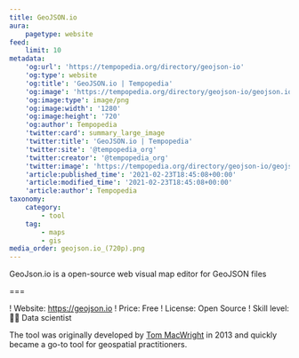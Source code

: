 ```yaml
---
title: GeoJSON.io
aura:
    pagetype: website
feed:
    limit: 10
metadata:
    'og:url': 'https://tempopedia.org/directory/geojson-io'
    'og:type': website
    'og:title': 'GeoJSON.io | Tempopedia'
    'og:image': 'https://tempopedia.org/directory/geojson-io/geojson.io_(720p).png'
    'og:image:type': image/png
    'og:image:width': '1280'
    'og:image:height': '720'
    'og:author': Tempopedia
    'twitter:card': summary_large_image
    'twitter:title': 'GeoJSON.io | Tempopedia'
    'twitter:site': '@tempopedia_org'
    'twitter:creator': '@tempopedia_org'
    'twitter:image': 'https://tempopedia.org/directory/geojson-io/geojson.io_(720p).png'
    'article:published_time': '2021-02-23T18:45:08+00:00'
    'article:modified_time': '2021-02-23T18:45:08+00:00'
    'article:author': Tempopedia
taxonomy:
    category:
        - tool
    tag:
        - maps
        - gis
media_order: geojson.io_(720p).png
---
```


GeoJson.io is a open-source web visual map editor for GeoJSON files

===

! Website: https://geojson.io
! Price: Free
! License: Open Source
! Skill level: 👩‍🔬 Data scientist

The tool was originally developed by [Tom MacWright](https://macwright.org/about/) in 2013 and quickly became a go-to tool for geospatial practitioners.

